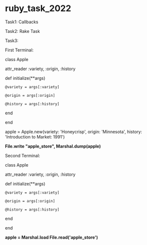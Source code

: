 # ruby_task_2022

Task1: Callbacks

Task2: Rake Task

Task3: 

First Terminal:

class Apple

  attr_reader :variety, :origin, :history
  
  def initialize(**args)
  
    @variety = args[:variety]
    
    @origin = args[:origin]
    
    @history = args[:history]
    
  end
  
end

apple = Apple.new(variety: 'Honeycrisp', origin: 'Minnesota', history: 'Introduction to Market: 1991')

**File.write "apple_store", Marshal.dump(apple)**

Second Terminal:

class Apple

  attr_reader :variety, :origin, :history
  
  def initialize(**args)
  
    @variety = args[:variety]
    
    @origin = args[:origin]
    
    @history = args[:history]
    
  end
  
end

**apple = Marshal.load File.read('apple_store')**
